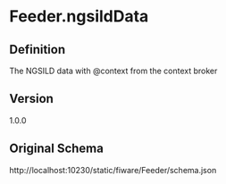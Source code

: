 # Feeder.ngsildData

## Definition
The NGSILD data with @context from the context broker

## Version
1.0.0

## Original Schema
http://localhost:10230/static/fiware/Feeder/schema.json
